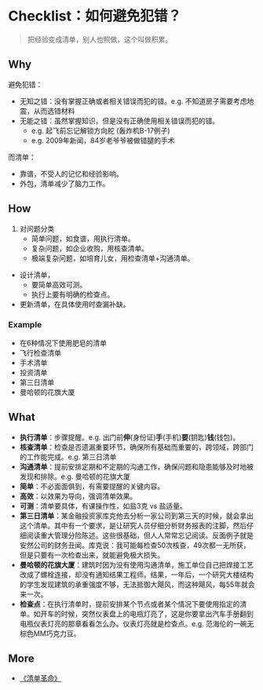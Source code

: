 # Checklist：如何避免犯错？

> 把经验变成清单，别人也照做，这个叫做积累。

## Why

避免犯错：

* 无知之错：没有掌握正确或者相关错误而犯的错。e.g. 不知道房子需要考虑地震，从而选错材料
* 无能之错：虽然掌握知识，但是没有正确使用相关错误而犯的错。
	* e.g. 起飞前忘记解锁方向舵 (轰炸机B-17例子)
	* e.g. 2009年新闻，84岁老爷爷被做错腿的手术

而清单：

* 靠谱，不受人的记忆和经验影响。
* 外包，清单减少了脑力工作。

## How

1. 对问题分类
	* 简单问题，如食谱，用执行清单。
	* 复杂问题，如企业收购，用核查清单。
	* 极端复杂问题，如培育儿女，用检查清单+沟通清单。
* 设计清单，
	* 要简单高效可测。
	* 执行上要有明确的检查点。
* 更新清单，在具体使用时查漏补缺。  

### Example

* 在6种情况下使用肥皂的清单
* 飞行检查清单
* 手术清单
* 投资清单
* 第三日清单
* 曼哈顿的花旗大厦

## What

* **执行清单**：步骤提醒。e.g. 出门前**伸**(身份证)**手**(手机)**要**(钥匙)**钱**(钱包)。
* **核查清单**：检查是否遗漏重要环节，确保所有基础而重要的，跨领域，跨部门的工作能完成。e.g. 第三日清单
* **沟通清单**：提前安排定期和不定期的沟通工作，确保问题和隐患能够及时地被发现和排除。e.g. 曼哈顿的花旗大厦
* **简单**：不必面面俱到，有需要提醒的关键内容。
* **高效**：以效果为导向，强调清单效果。
* **可测**：清单要具体，有课操作性，如盐3克 vs 盐适量。
* **第三日清单**：某金融投资家库克他去分析一家公司到第三天的时候，就会拿出这个清单。其中有一个要求，是让研究人员仔细分析财务报表的注脚，然后仔细阅读重大管理分险陈述。这些很基础，但人人常常忘记阅读。反面例子就是安然公司的财务丑闻。库克说：我可能每检查50次核查，49次都一无所获，但是只要有一次检查出来，就能避免极大损失。
* **曼哈顿的花旗大厦**：建筑时因为没有使用沟通清单，施工单位自己把焊接工艺改成了螺栓连接，却没有通知结果工程师。结果，一年后，一个研究大楼结构的学生发现建筑的承重强度不够，无法抵御大飓风，而这种飓风，每55年就会来一次。
* **检查点**：在执行清单时，提前安排某个节点或者某个情况下要使用指定的清单。如开车的时候，突然仪表盘上的电瓶灯亮了，这是你要拿出汽车手册翻到电瓶仪表灯亮的那章看看怎么办。仪表灯亮就是检查点。e.g. 范海伦的一碗无棕色MM巧克力豆。

## More

* [《清单革命》](https://book.douban.com/subject/27168564/)

